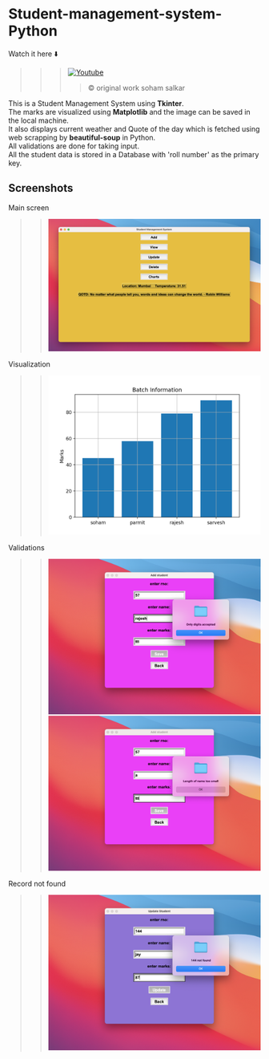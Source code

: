 # Student-management-system-Python

Watch it here ⬇️  <br>
>>> <a href="https://youtu.be/DMXw7wM10ec"><img alt="Youtube" title="Youtube" src="https://img.shields.io/badge/-YouTube-red?style=for-the-badge&logo=youtube&logoColor=white"/></a><br>
>>> 
>>>> © original work soham salkar

This is a Student Management System using **Tkinter**.<br>
The marks are visualized using **Matplotlib** and the image can be saved in the local machine.<br>
It also displays current weather and Quote of the day which is fetched using web scrapping by **beautiful-soup** in Python. <br>
All validations are done for taking input. <br>
All the student data is stored in a Database with 'roll number' as the primary key.<br>


## Screenshots
Main screen
>> ![Main](https://github.com/sohamsalkar/Student-management-system-Python/blob/main/img/main.png) <br>

Visualization 
>> ![Result](https://github.com/sohamsalkar/Student-management-system-Python/blob/main/img/Result.png)<br>

Validations
>> ![Marks](https://github.com/sohamsalkar/Student-management-system-Python/blob/main/img/marks.png)
>> ![Name](https://github.com/sohamsalkar/Student-management-system-Python/blob/main/img/name.png)<br>

Record not found
>> ![Notfound](https://github.com/sohamsalkar/Student-management-system-Python/blob/main/img/notfound.png)
